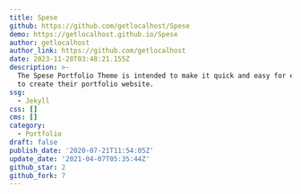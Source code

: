 ```yaml
---
title: Spese
github: https://github.com/getlocalhost/Spese
demo: https://getlocalhost.github.io/Spese
author: getlocalhost
author_link: https://github.com/getlocalhost
date: 2023-11-28T03:48:21.155Z
description: >-
  The Spese Portfolio Theme is intended to make it quick and easy for everyone
  to create their portfolio website.
ssg:
  - Jekyll
css: []
cms: []
category:
  - Portfolio
draft: false
publish_date: '2020-07-21T11:54:05Z'
update_date: '2021-04-07T05:35:44Z'
github_star: 2
github_fork: 7
---
```

